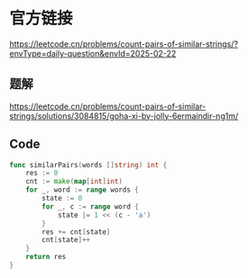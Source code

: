 # 官方链接

https://leetcode.cn/problems/count-pairs-of-similar-strings/?envType=daily-question&envId=2025-02-22

## 题解

https://leetcode.cn/problems/count-pairs-of-similar-strings/solutions/3084815/goha-xi-by-jolly-6ermaindir-ng1m/



## Code

```go
func similarPairs(words []string) int {
    res := 0
    cnt := make(map[int]int)
    for _, word := range words {
        state := 0
        for _, c := range word {
            state |= 1 << (c - 'a')
        }
        res += cnt[state]
        cnt[state]++
    }
    return res
}
```

